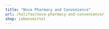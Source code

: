```yaml
---
title: "Nova Pharmacy and Convenience"
url: /halifax/nova-pharmacy-and-convenience/
shop: Lebensmittel
---
```

